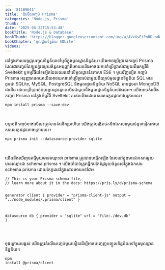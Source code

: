 ```yaml
---
id: '81109641'
title: 'ដំលើងកញ្ចប់ Prisma'
categories: 'Node.js, Prisma'
thumb: ''
date: '2025-08-22T15:53:48'
bookTitle: 'Node.js & Database'
bookThumb: 'https://blogger.googleusercontent.com/img/a/AVvXsEiPoRD-ndWUqevDPk4o6saUoa9nfXh7GsmX18l4p1Q63oUU2o4CfH24TNVKxOoqtWAmizoeSKlaUkUMJ3XNNvcQwy5UN726S_ISBcponckajjJEyL_hAB24l8UTxu7vgM8j0LJr0nuGmQFBKv-cNRhAJNnh4yMfC5gJOWmnlx_Nq3-I8QkQb2fb_aX3'
bookChapter: 'មូលដ្ឋាន​ទិន្នន័យ SQLite'
videos: ''
---
```

<p>នៅ​ក្នុង​ការបញ្ចេញ​បញ្ចូល​ទិន្នន័យ​ទៅ​ឬ​ពី​ក្នុង​មូលដ្ឋាន​ទិន្នន័យ យើង​អាច​ប្រើប្រាស់​កញ្ចប់​ Prisma ដែល​ជា​កញ្ចប់​នៃ​ក្បួនខ្នាត​មួយ​ចំនួន​​អនុញ្ញាតិ​អោយ​យើង​អាចយក​​ទៅ​ប្រើប្រាស់​ជាមួយ​នឹង​កម្មវិធី Sveltekit ឬ​កម្មវិធី​ដទៃ​ទៀត​ដែល​ឈរ​នៅ​លើ​មូលដ្ខាន​នៃ​ភាសា ES6 ។ មួយ​វិញទៀត កញ្ចប់ Prisma អនុញ្ញាត​អោយ​យើង​អាច​យក​វា​ទៅ​ប្រើប្រាស់​ជាមួយ​នឹង​គ្រប់​មូលដ្ឋាន​ទិន្នន័យ SQL មាន​ដូចជា SQLite, MySQL, PostgreSQL និង​មូលដ្ឋាន​ទិន្នន័យ NoSQL មាន​ដូច​ជា​ MongoDB ជាដើម​ ដោយ​ប្រើប្រាស់​ក្បួនខ្នាត​ដូច​គ្នាបេះបិទ​​ជាមួយ​នឹង​មូលដ្ឋាន​ទិន្នន័យ​ទាំងនោះ​។ យើង​អាចតំលើង​កញ្ចប់ Prisma នៅ​ក្នុង​កម្មវិធី​ ​Sveltekit របស់​យើង​ដោយ​សរសេរ​កូដ​ដូច​ខាង​ក្រោម​នេះ៖</p><pre><code>npm install prisma --save-dev</code></pre><p>&nbsp;</p><p>បន្ទាប់ពី​​កញ្ចប់​ខាង​លើ​នេះ​ត្រូវ​បាន​តំលើង​រួច​ហើយ យើង​ត្រូវ​បង្កើត​ថត​និង​ឯកសារ​​មួយ​ចំនួន​ទៀត​ដោយ​​សរសេរ​កូដ​ដូច​ខាង​ក្រោម​នេះ​៖</p><pre><code>npx prisma init --datasource-provider sqlite</code></pre><p>&nbsp;</p><p>យើង​នឹង​ឃើញ​ថត​ថ្មី​មួយ​មាន​ឈ្មោះ​ថា prisma ត្រូវ​បាន​បង្កើត​ឡើង ដែល​នៅ​ក្នុង​មាន​ឯកសារ​មួយ​មាន​ឈ្មោះ​ជា schema.prisma ។ យើង​ចាំបាច់​ត្រូវ​ធ្វើ​ការកែតំរូវ​មួយ​ចំនួន​​នៅ​ក្នុង​ឯកសារ schema.prisma ដោយ​កែ​កូដ​នៅ​ក្នុង​នោះ​អោយ​ទៅ​ជា៖</p><pre><code>// This is your Prisma schema file,
// learn more about it in the docs: https://pris.ly/d/prisma-schema

generator client {
  provider = "prisma-client-js"
  output   = "../node_modules/.prisma/client"
}

datasource db {
  provider = "sqlite"
  url      = "file:./dev.db"
}</code></pre><p>&nbsp;</p><p>ចុង​ក្រោយ​បង្អស់ យើង​ត្រូវ​តំលើង​កញ្ចប់​មួយ​ទៀត​ដើម្បី​អាច​បញ្ចេញ​បញ្ចូល​ទិន្នន័យ​ទៅ​ក្នុង​មូលដ្ឋាន​ទិន្នន័យ​។</p><pre><code>npm install @prisma/client</code></pre>